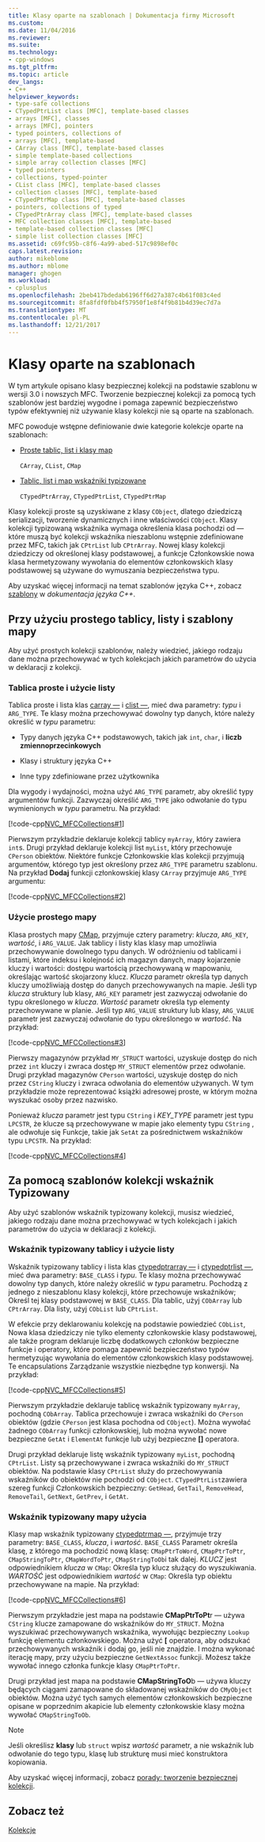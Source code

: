 ```yaml
---
title: Klasy oparte na szablonach | Dokumentacja firmy Microsoft
ms.custom: 
ms.date: 11/04/2016
ms.reviewer: 
ms.suite: 
ms.technology:
- cpp-windows
ms.tgt_pltfrm: 
ms.topic: article
dev_langs:
- C++
helpviewer_keywords:
- type-safe collections
- CTypedPtrList class [MFC], template-based classes
- arrays [MFC], classes
- arrays [MFC], pointers
- typed pointers, collections of
- arrays [MFC], template-based
- CArray class [MFC], template-based classes
- simple template-based collections
- simple array collection classes [MFC]
- typed pointers
- collections, typed-pointer
- CList class [MFC], template-based classes
- collection classes [MFC], template-based
- CTypedPtrMap class [MFC], template-based classes
- pointers, collections of typed
- CTypedPtrArray class [MFC], template-based classes
- MFC collection classes [MFC], template-based
- template-based collection classes [MFC]
- simple list collection classes [MFC]
ms.assetid: c69fc95b-c8f6-4a99-abed-517c9898ef0c
caps.latest.revision: 
author: mikeblome
ms.author: mblome
manager: ghogen
ms.workload:
- cplusplus
ms.openlocfilehash: 2beb417bdedab6196ff6d27a387c4b61f083c4ed
ms.sourcegitcommit: 8fa8fdf0fbb4f57950f1e8f4f9b81b4d39ec7d7a
ms.translationtype: MT
ms.contentlocale: pl-PL
ms.lasthandoff: 12/21/2017
---
```

# <a name="template-based-classes"></a>Klasy oparte na szablonach
W tym artykule opisano klasy bezpiecznej kolekcji na podstawie szablonu w wersji 3.0 i nowszych MFC. Tworzenie bezpiecznej kolekcji za pomocą tych szablonów jest bardziej wygodne i pomaga zapewnić bezpieczeństwo typów efektywniej niż używanie klasy kolekcji nie są oparte na szablonach.  
  
 MFC powoduje wstępne definiowanie dwie kategorie kolekcje oparte na szablonach:  
  
-   [Proste tablic, list i klasy map](#_core_using_simple_array.2c_.list.2c_.and_map_templates)  
  
     `CArray`, `CList`, `CMap`  
  
-   [Tablic, list i map wskaźniki typizowane](#_core_using_typed.2d.pointer_collection_templates)  
  
     `CTypedPtrArray`, `CTypedPtrList`, `CTypedPtrMap`  
  
 Klasy kolekcji proste są uzyskiwane z klasy `CObject`, dlatego dziedziczą serializacji, tworzenie dynamicznych i inne właściwości `CObject`. Klasy kolekcji typizowaną wskaźnika wymaga określenia klasa pochodzi od — które muszą być kolekcji wskaźnika nieszablonu wstępnie zdefiniowane przez MFC, takich jak `CPtrList` lub `CPtrArray`. Nowej klasy kolekcji dziedziczy od określonej klasy podstawowej, a funkcje Członkowskie nowa klasa hermetyzowany wywołania do elementów członkowskich klasy podstawowej są używane do wymuszania bezpieczeństwa typu.  
  
 Aby uzyskać więcej informacji na temat szablonów języka C++, zobacz [szablony](../cpp/templates-cpp.md) w *dokumentacja języka C++*.  
  
##  <a name="_core_using_simple_array.2c_.list.2c_.and_map_templates"></a>Przy użyciu prostego tablicy, listy i szablony mapy  
 Aby użyć prostych kolekcji szablonów, należy wiedzieć, jakiego rodzaju dane można przechowywać w tych kolekcjach jakich parametrów do użycia w deklaracji z kolekcji.  
  
###  <a name="_core_simple_array_and_list_usage"></a>Tablica proste i użycie listy  
 Tablica proste i lista klas [carray —](../mfc/reference/carray-class.md) i [clist —](../mfc/reference/clist-class.md), mieć dwa parametry: *typu* i `ARG_TYPE`. Te klasy można przechowywać dowolny typ danych, które należy określić w *typu* parametru:  
  
-   Typy danych języka C++ podstawowych, takich jak `int`, `char`, i **liczb zmiennoprzecinkowych**  
  
-   Klasy i struktury języka C++  
  
-   Inne typy zdefiniowane przez użytkownika  
  
 Dla wygody i wydajności, można użyć `ARG_TYPE` parametr, aby określić typy argumentów funkcji. Zazwyczaj określić `ARG_TYPE` jako odwołanie do typu wymienionych w *typu* parametru. Na przykład:  
  
 [!code-cpp[NVC_MFCCollections#1](../mfc/codesnippet/cpp/template-based-classes_1.cpp)]  
  
 Pierwszym przykładzie deklaruje kolekcji tablicy `myArray`, który zawiera `int`s. Drugi przykład deklaruje kolekcji list `myList`, który przechowuje `CPerson` obiektów. Niektóre funkcje Członkowskie klas kolekcji przyjmują argumentów, którego typ jest określony przez `ARG_TYPE` parametru szablonu. Na przykład **Dodaj** funkcji członkowskiej klasy `CArray` przyjmuje `ARG_TYPE` argumentu:  
  
 [!code-cpp[NVC_MFCCollections#2](../mfc/codesnippet/cpp/template-based-classes_2.cpp)]  
  
###  <a name="_core_simple_map_usage"></a>Użycie prostego mapy  
 Klasa prostych mapy [CMap](../mfc/reference/cmap-class.md), przyjmuje cztery parametry: *klucza*, `ARG_KEY`, *wartość*, i `ARG_VALUE`. Jak tablicy i listy klas klasy map umożliwia przechowywanie dowolnego typu danych. W odróżnieniu od tablicami i listami, które indeksu i kolejność ich magazyn danych, mapy kojarzenie kluczy i wartości: dostępu wartością przechowywaną w mapowaniu, określając wartość skojarzony klucz. *Klucza* parametr określa typ danych kluczy umożliwiają dostęp do danych przechowywanych na mapie. Jeśli typ *klucza* struktury lub klasy, `ARG_KEY` parametr jest zazwyczaj odwołanie do typu określonego w *klucza*. *Wartość* parametr określa typ elementy przechowywane w planie. Jeśli typ `ARG_VALUE` struktury lub klasy, `ARG_VALUE` parametr jest zazwyczaj odwołanie do typu określonego w *wartość*. Na przykład:  
  
 [!code-cpp[NVC_MFCCollections#3](../mfc/codesnippet/cpp/template-based-classes_3.cpp)]  
  
 Pierwszy magazynów przykład `MY_STRUCT` wartości, uzyskuje dostęp do nich przez `int` kluczy i zwraca dostęp `MY_STRUCT` elementów przez odwołanie. Drugi przykład magazynów `CPerson` wartości, uzyskuje dostęp do nich przez `CString` kluczy i zwraca odwołania do elementów używanych. W tym przykładzie może reprezentować książki adresowej proste, w którym można wyszukać osoby przez nazwisko.  
  
 Ponieważ *klucza* parametr jest typu `CString` i *KEY_TYPE* parametr jest typu `LPCSTR`, że klucze są przechowywane w mapie jako elementy typu `CString` , ale odwołuje się Funkcje, takie jak `SetAt` za pośrednictwem wskaźników typu `LPCSTR`. Na przykład:  
  
 [!code-cpp[NVC_MFCCollections#4](../mfc/codesnippet/cpp/template-based-classes_4.cpp)]  
  
##  <a name="_core_using_typed.2d.pointer_collection_templates"></a>Za pomocą szablonów kolekcji wskaźnik Typizowany  
 Aby użyć szablonów wskaźnik typizowany kolekcji, musisz wiedzieć, jakiego rodzaju dane można przechowywać w tych kolekcjach i jakich parametrów do użycia w deklaracji z kolekcji.  
  
###  <a name="_core_typed.2d.pointer_array_and_list_usage"></a>Wskaźnik typizowany tablicy i użycie listy  
 Wskaźnik typizowany tablicy i lista klas [ctypedptrarray —](../mfc/reference/ctypedptrarray-class.md) i [ctypedptrlist —](../mfc/reference/ctypedptrlist-class.md), mieć dwa parametry: `BASE_CLASS` i *typu*. Te klasy można przechowywać dowolny typ danych, które należy określić w *typu* parametru. Pochodzą z jednego z nieszablonu klasy kolekcji, które przechowuje wskaźników; Określ tej klasy podstawowej w `BASE_CLASS`. Dla tablic, użyj `CObArray` lub `CPtrArray`. Dla listy, użyj `CObList` lub `CPtrList`.  
  
 W efekcie przy deklarowaniu kolekcję na podstawie powiedzieć `CObList`, Nowa klasa dziedziczy nie tylko elementy członkowskie klasy podstawowej, ale także program deklaruje liczbę dodatkowych członków bezpieczne funkcje i operatory, które pomaga zapewnić bezpieczeństwo typów hermetyzując wywołania do elementów członkowskich klasy podstawowej. Te encapsulations Zarządzanie wszystkie niezbędne typ konwersji. Na przykład:  
  
 [!code-cpp[NVC_MFCCollections#5](../mfc/codesnippet/cpp/template-based-classes_5.cpp)]  
  
 Pierwszym przykładzie deklaruje tablicę wskaźnik typizowany `myArray`, pochodną `CObArray`. Tablica przechowuje i zwraca wskaźniki do `CPerson` obiektów (gdzie `CPerson` jest klasa pochodna od `CObject`). Można wywołać żadnego `CObArray` funkcji członkowskiej, lub można wywołać nowe bezpieczne `GetAt` i `ElementAt` funkcje lub użyj bezpieczne **[]** operatora.  
  
 Drugi przykład deklaruje listę wskaźnik typizowany `myList`, pochodną `CPtrList`. Listy są przechowywane i zwraca wskaźniki do `MY_STRUCT` obiektów. Na podstawie klasy `CPtrList` służy do przechowywania wskaźników do obiektów nie pochodzi od `CObject`. `CTypedPtrList`zawiera szereg funkcji Członkowskich bezpieczny: `GetHead`, `GetTail`, `RemoveHead`, `RemoveTail`, `GetNext`, `GetPrev`, i `GetAt`.  
  
###  <a name="_core_typed.2d.pointer_map_usage"></a>Wskaźnik typizowany mapy użycia  
 Klasy map wskaźnik typizowany [ctypedptrmap —](../mfc/reference/ctypedptrmap-class.md), przyjmuje trzy parametry: `BASE_CLASS`, *klucza*, i *wartość*. `BASE_CLASS` Parametr określa klasę, z którego ma pochodzić nową klasę: `CMapPtrToWord`, `CMapPtrToPtr`, `CMapStringToPtr`, `CMapWordToPtr`, `CMapStringToOb`i tak dalej. *KLUCZ* jest odpowiednikiem *klucza* w `CMap`: Określa typ klucz służący do wyszukiwania. *WARTOŚĆ* jest odpowiednikiem *wartość* w `CMap`: Określa typ obiektu przechowywane na mapie. Na przykład:  
  
 [!code-cpp[NVC_MFCCollections#6](../mfc/codesnippet/cpp/template-based-classes_6.cpp)]  
  
 Pierwszym przykładzie jest mapa na podstawie **CMapPtrToPt**r — używa `CString` klucze zamapowane do wskaźników do `MY_STRUCT`. Można wyszukiwać przechowywanych wskaźnika, wywołując bezpieczny `Lookup` funkcję elementu członkowskiego. Można użyć **[** operatora, aby odszukać przechowywanych wskaźnik i dodaj go, jeśli nie znajdzie. I można wykonać iterację mapy, przy użyciu bezpieczne `GetNextAssoc` funkcji. Możesz także wywołać innego członka funkcje klasy `CMapPtrToPtr`.  
  
 Drugi przykład jest mapa na podstawie **CMapStringToO**b — używa kluczy będących ciągami zamapowane do składowanej wskaźników do `CMyObject` obiektów. Można użyć tych samych elementów członkowskich bezpieczne opisane w poprzednim akapicie lub elementy członkowskie klasy można wywołać `CMapStringToOb`.  
  
> [!NOTE]
>  Jeśli określisz **klasy** lub `struct` wpisz *wartość* parametr, a nie wskaźnik lub odwołanie do tego typu, klasę lub strukturę musi mieć konstruktora kopiowania.  
  
 Aby uzyskać więcej informacji, zobacz [porady: tworzenie bezpiecznej kolekcji](../mfc/how-to-make-a-type-safe-collection.md).  
  
## <a name="see-also"></a>Zobacz też  
 [Kolekcje](../mfc/collections.md)

